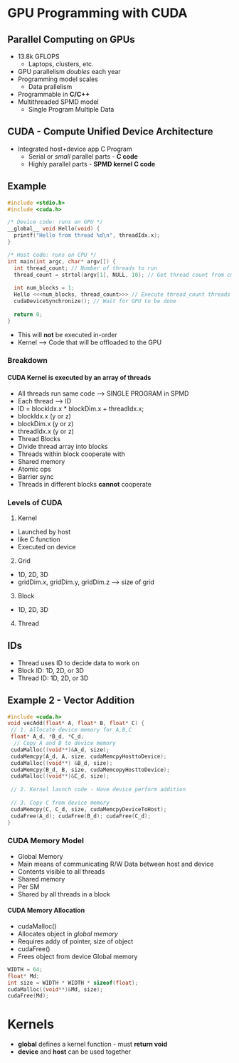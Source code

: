 # GPU Programming with CUDA

## Parallel Computing on GPUs
* 13.8k GFLOPS
  * Laptops, clusters, etc.
* GPU parallelism *doubles* each year
* Programming model scales
  * Data prallelism
* Programmable in **C/C++**
* Multithreaded SPMD model
  * Single Program Multiple Data

## CUDA - Compute Unified Device Architecture
* Integrated host+device app C Program
  * Serial or *small* parallel parts - **C code**
  * Highly parallel parts - **SPMD kernel C code** 

## Example
```c
#include <stdio.h>
#include <cuda.h>

/* Device code: runs on GPU */
__global__ void Hello(void) {
  printf("Hello from thread %d\n", threadIdx.x);
}

/* Host code: runs on CPU */
int main(int argc, char* argv[]) {
  int thread_count; // Number of threads to run
  thread_count = strtol(argv[1], NULL, 10); // Get thread count from cmd line
  
  int num_blocks = 1;
  Hello <<<num_blocks, thread_count>>> // Execute thread_count threads on GPU
  cudaDeviceSynchronize(); // Wait for GPU to be done
  
  return 0;
}
```
* This will **not** be executed in-order
* Kernel --> Code that will be offloaded to the GPU

### Breakdown
#### CUDA Kernel is executed by an array of threads
* All threads run same code --> SINGLE PROGRAM in SPMD
* Each thread --> ID
* ID = blockIdx.x * blockDim.x + threadIdx.x;
 * blockIdx.x (y or z)
 * blockDim.x (y or z)
 * threadIdx.x (y or z)
* Thread Blocks
 * Divide thread array into blocks
 * Threads within block cooperate with
  * Shared memory
  * Atomic ops
  * Barrier sync
 * Threads in different blocks **cannot** cooperate

### Levels of CUDA
1. Kernel
 * Launched by host
 * like C function
 * Executed on device
2. Grid
 * 1D, 2D, 3D
 * gridDim.x, gridDim.y, gridDim.z --> size of grid
3. Block
 * 1D, 2D, 3D
4. Thread

## IDs
* Thread uses ID to decide data to work on
 * Block ID: 1D, 2D, or 3D
 * Thread ID: 1D, 2D, or 3D

## Example 2 - Vector Addition
```c
#include <cuda.h>
void vecAdd(float* A, float* B, float* C) {
 // 1. Allocate device memory for A,B,C
 float* A_d, *B_d, *C_d;
  // Copy A and B to device memory
 cudaMalloc((void**)&A_d, size);
 cudaMemcpy(A_d, A, size, cudaMemcpyHosttoDevice);
 cudaMalloc((void**) &B_d, size);
 cudaMemcpy(B_d, B, size, cudaMemcopyHosttoDevice);
 cudaMalloc((void**)&C_d, size);
 
 // 2. Kernel launch code - Have device perform addition
 
 // 3. Copy C from device memory
 cudaMemcpy(C, C_d, size, cudaMemcpyDeviceToHost);
 cudaFree(A_d); cudaFree(B_d); cudaFree(C_d); 
}
```

### CUDA Memory Model
* Global Memory
 * Main means of communicating R/W Data between host and device
 * Contents visible to all threads
* Shared memory
 * Per SM
 * Shared by all threads in a block

#### CUDA Memory Allocation
* cudaMalloc()
 * Allocates object in *global memory*
 * Requires addy of pointer, size of object
* cudaFree()
 * Frees object from device Global memory

```c
WIDTH = 64;
float* Md;
int size = WIDTH * WIDTH * sizeof(float);
cudaMalloc((void**)&Md, size);
cudaFree(Md);
```

# Kernels
* __global__ defines a kernel function - must **return void**
* __device__ and __host__ can be used together


